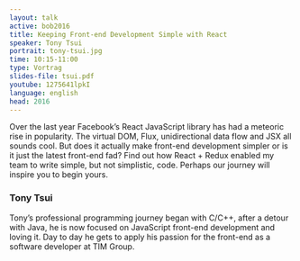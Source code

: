 ```yaml
---
layout: talk
active: bob2016
title: Keeping Front-end Development Simple with React
speaker: Tony Tsui
portrait: tony-tsui.jpg
time: 10:15-11:00
type: Vortrag
slides-file: tsui.pdf
youtube: 1275641lpkI
language: english
head: 2016
---
```


Over the last year Facebook’s React JavaScript library has had a meteoric
rise in popularity. The virtual DOM, Flux, unidirectional data flow and JSX
all sounds cool. But does it actually make front-end development simpler or
is it just the latest front-end fad? Find out how React + Redux enabled my
team to write simple, but not simplistic, code. Perhaps our journey will
inspire you to begin yours.

### Tony Tsui

Tony’s professional programming journey began with C/C++, after a detour
with Java, he is now focused on JavaScript front-end development and loving
it. Day to day he gets to apply his passion for the front-end as a software
developer at TIM Group.
	 
